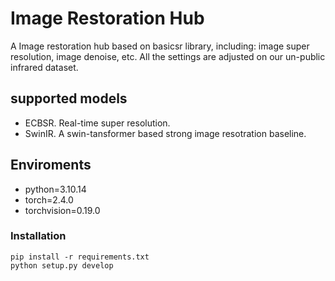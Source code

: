 # Image Restoration Hub
A Image restoration hub based on basicsr library, including: image super resolution, image denoise, etc. All the settings are adjusted on our un-public infrared dataset.

## supported models
- ECBSR. Real-time super resolution.
- SwinIR. A swin-tansformer based strong image resotration baseline.

## Enviroments
- python=3.10.14
- torch=2.4.0
- torchvision=0.19.0

### Installation
```
pip install -r requirements.txt
python setup.py develop
```